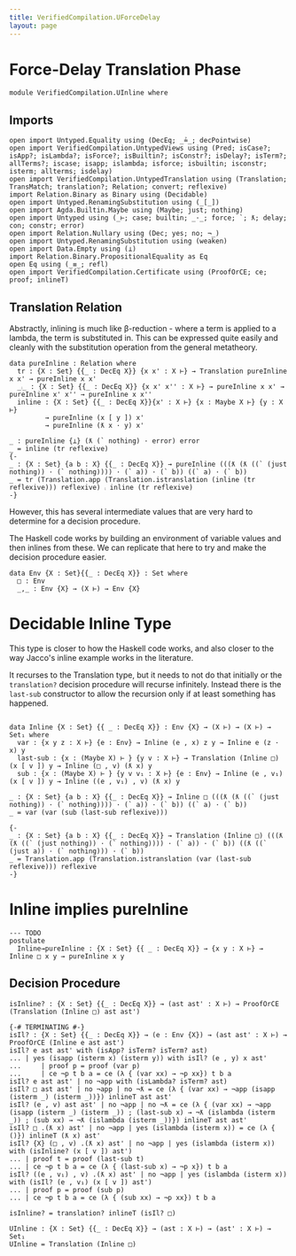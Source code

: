 ```yaml
---
title: VerifiedCompilation.UForceDelay
layout: page
---
```


# Force-Delay Translation Phase
```
module VerifiedCompilation.UInline where

```
## Imports

```
open import Untyped.Equality using (DecEq; _≟_; decPointwise)
open import VerifiedCompilation.UntypedViews using (Pred; isCase?; isApp?; isLambda?; isForce?; isBuiltin?; isConstr?; isDelay?; isTerm?; allTerms?; iscase; isapp; islambda; isforce; isbuiltin; isconstr; isterm; allterms; isdelay)
open import VerifiedCompilation.UntypedTranslation using (Translation; TransMatch; translation?; Relation; convert; reflexive)
import Relation.Binary as Binary using (Decidable)
open import Untyped.RenamingSubstitution using (_[_])
open import Agda.Builtin.Maybe using (Maybe; just; nothing)
open import Untyped using (_⊢; case; builtin; _·_; force; `; ƛ; delay; con; constr; error)
open import Relation.Nullary using (Dec; yes; no; ¬_)
open import Untyped.RenamingSubstitution using (weaken)
open import Data.Empty using (⊥)
import Relation.Binary.PropositionalEquality as Eq
open Eq using (_≡_; refl)
open import VerifiedCompilation.Certificate using (ProofOrCE; ce; proof; inlineT)
```
## Translation Relation

Abstractly, inlining is much like β-reduction - where a term is applied to a lambda,
the term is substituted in. This can be expressed quite easily and cleanly with the
substitution operation from the general metatheory.

```
data pureInline : Relation where
  tr : {X : Set} {{_ : DecEq X}} {x x' : X ⊢} → Translation pureInline x x' → pureInline x x'
  _⨾_ : {X : Set} {{_ : DecEq X}} {x x' x'' : X ⊢} → pureInline x x' → pureInline x' x'' → pureInline x x''
  inline : {X : Set} {{_ : DecEq X}}{x' : X ⊢} {x : Maybe X ⊢} {y : X ⊢}
         → pureInline (x [ y ]) x'
         → pureInline (ƛ x · y) x'

_ : pureInline {⊥} (ƛ (` nothing) · error) error
_ = inline (tr reflexive)
{-
_ : {X : Set} {a b : X} {{_ : DecEq X}} → pureInline (((ƛ (ƛ ((` (just nothing)) · (` nothing)))) · (` a)) · (` b)) ((` a) · (` b))
_ = tr (Translation.app (Translation.istranslation (inline (tr reflexive))) reflexive) ⨾ inline (tr reflexive)
-}
```
However, this has several intermediate values that are very hard to determine for a decision procedure.

The Haskell code works by building an environment of variable values and then inlines from these. We can
replicate that here to try and make the decision procedure easier.
```
data Env {X : Set}{{_ : DecEq X}} : Set where
  □ : Env
  _,_ : Env {X} → (X ⊢) → Env {X}

```
# Decidable Inline Type

This type is closer to how the Haskell code works, and also closer to the way Jacco's inline example works in the literature.

It recurses to the Translation type, but it needs to not do that initially or the `translation?` decision procedure
will recurse infinitely. Instead there is the `last-sub` constructor to allow the recursion only if at least
something has happened.

```

data Inline {X : Set} {{ _ : DecEq X}} : Env {X} → (X ⊢) → (X ⊢) → Set₁ where
  var : {x y z : X ⊢} {e : Env} → Inline (e , x) z y → Inline e (z · x) y
  last-sub : {x : (Maybe X) ⊢ } {y v : X ⊢} → Translation (Inline □) (x [ v ]) y → Inline (□ , v) (ƛ x) y
  sub : {x : (Maybe X) ⊢ } {y v v₁ : X ⊢} {e : Env} → Inline (e , v₁) (x [ v ]) y → Inline ((e , v₁) , v) (ƛ x) y

_ : {X : Set} {a b : X} {{_ : DecEq X}} → Inline □ (((ƛ (ƛ ((` (just nothing)) · (` nothing)))) · (` a)) · (` b)) ((` a) · (` b))
_ = var (var (sub (last-sub reflexive)))

{-
_ : {X : Set} {a b : X} {{_ : DecEq X}} → Translation (Inline □) (((ƛ (ƛ ((` (just nothing)) · (` nothing)))) · (` a)) · (` b)) ((ƛ ((` (just a)) · (` nothing))) · (` b))
_ = Translation.app (Translation.istranslation (var (last-sub reflexive))) reflexive
-}
```
# Inline implies pureInline
```
--- TODO
postulate
  Inline→pureInline : {X : Set} {{ _ : DecEq X}} → {x y : X ⊢} → Inline □ x y → pureInline x y
```
## Decision Procedure

```
isInline? : {X : Set} {{_ : DecEq X}} → (ast ast' : X ⊢) → ProofOrCE (Translation (Inline □) ast ast')

{-# TERMINATING #-}
isIl? : {X : Set} {{_ : DecEq X}} → (e : Env {X}) → (ast ast' : X ⊢) → ProofOrCE (Inline e ast ast')
isIl? e ast ast' with (isApp? isTerm? isTerm? ast)
... | yes (isapp (isterm x) (isterm y)) with isIl? (e , y) x ast'
...     | proof p = proof (var p)
...     | ce ¬p t b a = ce (λ { (var xx) → ¬p xx}) t b a
isIl? e ast ast' | no ¬app with (isLambda? isTerm? ast)
isIl? □ ast ast' | no ¬app | no ¬ƛ = ce (λ { (var xx) → ¬app (isapp (isterm _) (isterm _))}) inlineT ast ast'
isIl? (e , v) ast ast' | no ¬app | no ¬ƛ = ce (λ { (var xx) → ¬app (isapp (isterm _) (isterm _)) ; (last-sub x) → ¬ƛ (islambda (isterm _)) ; (sub xx) → ¬ƛ (islambda (isterm _))}) inlineT ast ast'
isIl? □ .(ƛ x) ast' | no ¬app | yes (islambda (isterm x)) = ce (λ { ()}) inlineT (ƛ x) ast'
isIl? {X} (□ , v) .(ƛ x) ast' | no ¬app | yes (islambda (isterm x)) with (isInline? (x [ v ]) ast')
... | proof t = proof (last-sub t)
... | ce ¬p t b a = ce (λ { (last-sub x) → ¬p x}) t b a
isIl? ((e , v₁) , v) .(ƛ x) ast' | no ¬app | yes (islambda (isterm x)) with (isIl? (e , v₁) (x [ v ]) ast')
... | proof p = proof (sub p)
... | ce ¬p t b a = ce (λ { (sub xx) → ¬p xx}) t b a

isInline? = translation? inlineT (isIl? □)

UInline : {X : Set} {{_ : DecEq X}} → (ast : X ⊢) → (ast' : X ⊢) → Set₁
UInline = Translation (Inline □)

```
